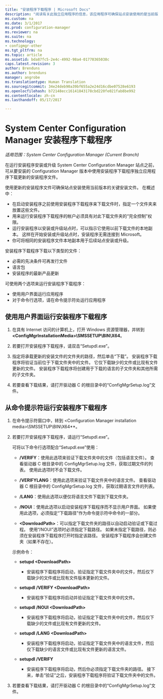 ```yaml
---
title: "安装程序下载程序 | Microsoft Docs"
description: "阅读有关此独立应用程序的信息，该应用程序可确保站点安装使用的是当前版本的关键安装文件。"
ms.custom: na
ms.date: 3/1/2017
ms.prod: configuration-manager
ms.reviewer: na
ms.suite: na
ms.technology:
- configmgr-other
ms.tgt_pltfrm: na
ms.topic: article
ms.assetid: bda87fc5-2e4c-4992-98a4-01770365038c
caps.latest.revision: 3
author: Brenduns
ms.author: brenduns
manager: angrobe
ms.translationtype: Human Translation
ms.sourcegitcommit: 34e24deb90a39bf655a2e24d16cdbe07528e6193
ms.openlocfilehash: b72148ecc16141843178cbd220fe021fab8be992
ms.contentlocale: zh-cn
ms.lasthandoff: 05/17/2017

---
```

# <a name="setup-downloader-for-system-center-configuration-manager"></a>System Center Configuration Manager 安装程序下载程序

*适用范围：System Center Configuration Manager (Current Branch)*

在运行安装程序安装或升级 System Center Configuration Manager 站点之前，可从要安装的 Configuration Manager 版本中使用安装程序下载程序独立应用程序下载更新的安装程序文件。  

使用更新的安装程序文件可确保站点安装使用当前版本的关键安装文件。 在概述中：   
-   在启动安装程序之前使用安装程序下载程序来下载文件时，指定一个文件夹来放置这些文件。  
-   用来运行安装程序下载程序的帐户必须具有对此下载文件夹的“完全控制”权限。  
-   运行安装程序以安装或升级站点时，可以指示它使用以前下载文件的本地副本。 这样在开始安装或升级站点时，安装程序无需连接到 Microsoft。  
-   你可将相同的安装程序文件本地副本用于后续站点安装或升级。  

安装程序下载程序下载以下类型的文件：  
-   必需的先决条件可再发行文件  
-   语言包  
-   安装程序的最新产品更新  

可使用两个选项来运行安装程序下载程序：
- 使用用户界面运行应用程序
- 对于命令行选项，请在命令提示符处运行应用程序


## <a name="run-setup-downloader-with-the-user-interface"></a>使用用户界面运行安装程序下载程序  

1.  在具有 Internet 访问的计算机上，打开 Windows 资源管理器，并转到 **&lt;ConfigMgrInstallationMedia\>\SMSSETUP\BIN\X64**。  

2.  若要打开安装程序下载程序，请双击“Setupdl.exe”。   

3. 指定将承载更新的安装文件的文件夹的路径，然后单击“下载”。 安装程序下载程序将验证当前位于下载文件夹中的文件。 它仅下载缺少的文件或比现有文件更新的文件。 安装程序下载程序将创建用于下载的语言的子文件夹和其他所需的子文件夹。  

4.  若要查看下载结果，请打开驱动器 C 的根目录中的“ConfigMgrSetup.log”文件。  

## <a name="run-setup-downloader-from-a-command-prompt"></a>从命令提示符运行安装程序下载程序  

1.  在命令提示符窗口中，转到 &lt;Configuration Manager installation media\>\SMSSETUP\BIN\X64**。   

2.  若要打开安装程序下载程序，请运行“Setupdl.exe”。

    可将以下命令行选项配合“Setupdl.exe”使用：   

    -   **/VERIFY**：使用此选项来验证下载文件夹中的文件（包括语言文件）。 查看驱动器 C 根目录中的 ConfigMgrSetup.log 文件，获取过期文件的列表。 使用此选项时不会下载文件。  

    -   **/VERIFYLANG**：使用此选项来验证下载文件夹中的语言文件。 查看驱动器 C 根目录中的 ConfigMgrSetup.log 文件，获取过期语言文件的列表。

    -   **/LANG**：使用此选项以便仅将语言文件下载到下载文件夹。  

    -   **/NOUI**：使用此选项以启动安装程序下载程序而不显示用户界面。 如果使用此选项，必须指定“下载路径”作为命令提示符中命令的一部分。  

    -   **&lt;DownloadPath\>**：可以指定下载文件夹的路径以自动启动验证或下载过程。 使用“/NOUI”选项时必须指定下载路径。 如果未指定下载路径，则必须在安装程序下载程序打开时指定该路径。 安装程序下载程序会创建文件夹（如果不存在）。  

    示例命令：

    -   **setupd &lt;DownloadPath\>**  

        -   安装程序下载程序将启动，验证指定下载文件夹中的文件，然后仅下载缺少的文件或比现有文件版本更新的文件。     

    -   **setupdl /VERIFY &lt;DownloadPath\>**  

        -   安装程序下载程序将启动并验证指定下载文件夹中的文件。  

    -   **setupdl /NOUI &lt;DownloadPath\>**  

        -   安装程序下载程序将启动，验证指定下载文件夹中的文件，然后仅下载缺少的文件或比现有文件更新的文件。  

    -   **setupdl /LANG  &lt;DownloadPath\>**  

        -   安装程序下载程序将启动，验证指定下载文件夹中的语言文件，然后仅下载缺少的语言文件或比现有文件更新的语言文件。  

    -   **setupdl /VERIFY**  

        -   安装程序下载程序将启动，然后你必须指定下载文件夹的路径。 接下来，单击“验证”之后，安装程序下载程序将验证下载文件夹中的文件。  

3.  若要查看下载结果，请打开驱动器 C 的根目录中的“ConfigMgrSetup.log”文件。


